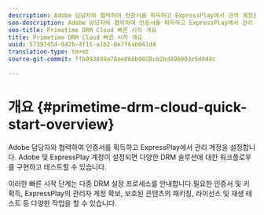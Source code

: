 ```yaml
---
description: Adobe 담당자와 협력하여 인증서를 획득하고 ExpressPlay에서 관리 계정을 설정합니다. Adobe 및 ExpressPlay 계정이 설정되면 다양한 DRM 솔루션에 대한 워크플로우를 구현하고 테스트할 수 있습니다.
seo-description: Adobe 담당자와 협력하여 인증서를 획득하고 ExpressPlay에서 관리 계정을 설정합니다. Adobe 및 ExpressPlay 계정이 설정되면 다양한 DRM 솔루션에 대한 워크플로우를 구현하고 테스트할 수 있습니다.
seo-title: Primetime DRM Cloud 빠른 시작 개요
title: Primetime DRM Cloud 빠른 시작 개요
uuid: 57397454-042b-4f11-a1b2-8e7f6ab041d4
translation-type: tm+mt
source-git-commit: ffb993889a78ee068b9028cb2bd896003c5d4d4c

---
```



# 개요 {#primetime-drm-cloud-quick-start-overview}

Adobe 담당자와 협력하여 인증서를 획득하고 ExpressPlay에서 관리 계정을 설정합니다. Adobe 및 ExpressPlay 계정이 설정되면 다양한 DRM 솔루션에 대한 워크플로우를 구현하고 테스트할 수 있습니다.

이러한 빠른 시작 단계는 다중 DRM 설정 프로세스를 안내합니다.필요한 인증서 및 키 획득, ExpressPlay의 관리자 계정 확보, 보호된 콘텐츠의 패키징, 라이선스 및 재생 테스트 등 다양한 작업을 할 수 있습니다.
